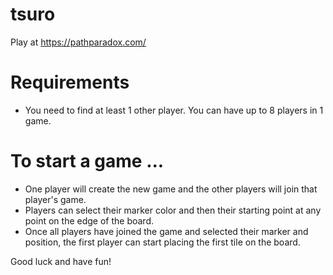 # tsuro
Play at https://pathparadox.com/

# Requirements
- You need to find at least 1 other player. You can have up to 8 players in 1 game.

# To start a game ...
- One player will create the new game and the other players will join that player's game.
- Players can select their marker color and then their starting point at any point on the edge of the board.
- Once all players have joined the game and selected their marker and position, the first player can start placing the first tile on the board.

Good luck and have fun!
